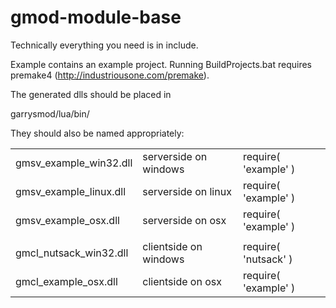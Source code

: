 gmod-module-base
================

Technically everything you need is in include.

Example contains an example project. Running BuildProjects.bat requires premake4 (http://industriousone.com/premake).

The generated dlls should be placed in

garrysmod/lua/bin/

They should also be named appropriately:

<table>
  <tr>
    <td>gmsv_example_win32.dll</td><td>serverside on windows</td><td>require( 'example' )</td>
  </tr>
  <tr>
    <td>gmsv_example_linux.dll</td><td>serverside on linux</td><td>require( 'example' )</td>
  </tr>
  <tr>
    <td>gmsv_example_osx.dll</td><td>serverside on osx</td><td>require( 'example' )</td>
  </tr>
  <tr><td></td><td></td><td></td></tr>
  <tr>
    <td>gmcl_nutsack_win32.dll</td><td>clientside on windows</td><td>require( 'nutsack' )</td>
  </tr>
  <tr>
    <td>gmcl_example_osx.dll</td><td>clientside on osx</td><td>require( 'example' )</td>
  </tr>
</table>

